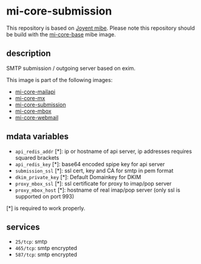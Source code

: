 # mi-core-submission

This repository is based on [Joyent mibe](https://github.com/joyent/mibe). Please note this repository should be build with the [mi-core-base](https://github.com/skylime/mi-core-base) mibe image.

## description

SMTP submission / outgoing server based on exim.

This image is part of the following images:

- [mi-core-mailapi](https://github.com/skylime/mi-core-mailapi)
- [mi-core-mx](https://github.com/skylime/mi-core-mx)
- [mi-core-submission](https://github.com/skylime/mi-core-submission)
- [mi-core-mbox](https://github.com/skylime/mi-core-mbox)
- [mi-core-webmail](://github.com/skylime/mi-core-webmail)

## mdata variables

- `api_redis_addr` [*]: ip or hostname of api server, ip addresses requires squared brackets
- `api_redis_key` [*]: base64 encoded spipe key for api server
- `submission_ssl` [*]: ssl cert, key and CA for smtp in pem format
- `dkim_private_key` [*]: Default Domainkey for DKIM
- `proxy_mbox_ssl` [*]: ssl certificate for proxy to imap/pop server
- `proxy_mbox_host` [*]: hostname of real imap/pop server (only ssl is supported on port 993)

[*] is required to work properly.

## services

- `25/tcp`: smtp
- `465/tcp`: smtp encrypted
- `587/tcp`: smtp encrypted
